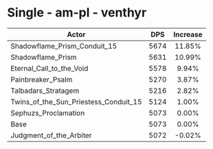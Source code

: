 # Single - am-pl - venthyr
| Actor | DPS | Increase |
|---|:---:|:---:|
|Shadowflame_Prism_Conduit_15|5674|11.85%|
|Shadowflame_Prism|5631|10.99%|
|Eternal_Call_to_the_Void|5578|9.94%|
|Painbreaker_Psalm|5270|3.87%|
|Talbadars_Stratagem|5216|2.82%|
|Twins_of_the_Sun_Priestess_Conduit_15|5124|1.00%|
|Sephuzs_Proclamation|5073|0.00%|
|Base|5073|0.00%|
|Judgment_of_the_Arbiter|5072|-0.02%|
